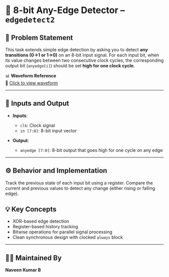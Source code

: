# 🔄 8-bit Any-Edge Detector – `edgedetect2`

## 📘 Problem Statement

This task extends simple edge detection by asking you to detect **any transitions (0→1 or 1→0)** on an 8-bit input signal. For each input bit, when its value changes between two consecutive clock cycles, the corresponding output bit (`anyedge[i]`) should be set **high for one clock cycle**.

📊 **Waveform Reference**  
📎 [Click to view waveform](https://img2020.cnblogs.com/blog/1260162/202006/1260162-20200617161354648-2023863599.png)

---

## 🔧 Inputs and Output

- **Inputs**:
  - `clk`: Clock signal
  - `in [7:0]`: 8-bit input vector

- **Output**:
  - `anyedge [7:0]`: 8-bit output that goes high for one cycle on any edge

---

## ⚙️ Behavior and Implementation

Track the previous state of each input bit using a register. Compare the current and previous values to detect any change (either rising or falling edge).


## 💡 Key Concepts

- XOR-based edge detection
- Register-based history tracking
- Bitwise operations for parallel signal processing
- Clean synchronous design with clocked `always` block

---

## 👨‍💻 Maintained By

**Naveen Kumar B**
